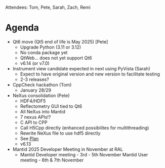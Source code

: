 Attendees: Tom, Pete, Sarah, Zach, Remi

# Agenda

- Qt6 move (Qt5 end of life is May 2025) [Pete]
  - Upgrade Python (3.11 or 3.12)
  - No conda package yet
  - QtWeb... does not yet support Qt6
  - v6.14 (or v7.0)
- Instrument view candidate expected in next using PyVista (Sarah)
  - Expect to have original version and new version to facilitate testing
  - 2-3 releases?
- CppCheck hackathon (Tom)
  - January 28/29
- NeXus consolidation (Pete)
  - HDF4/HDF5
  - Reflectometry GUI tied to Qt6
  - All NeXus into Mantid
  - 7 nexus APIs!?
  - C API to CPP
  - Call H5Cpp directly (enhanced possibilites for multithreading)
  - Rewrite NeXus file to use hdf5 directly
  - See [Plan](https://github.com/mantidproject/mantid/issues/38332)
  - v6.13
- Mantid 2025 Developer Meeting in November at RAL
  - Mantid Developer meeting - 3rd - 5th November
    Mantid User meeting - 6th & 7th November
